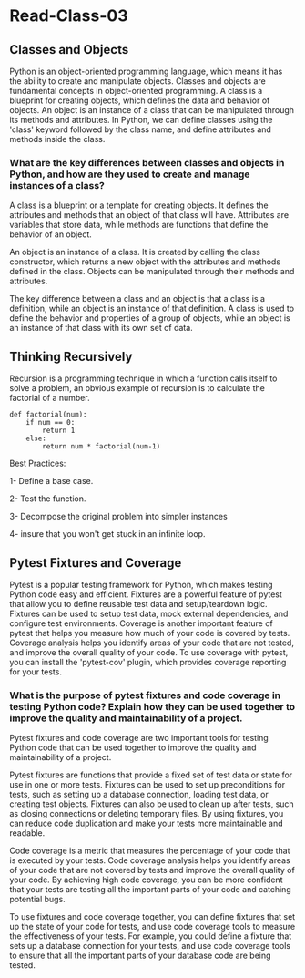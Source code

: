 # Read-Class-03
## Classes and Objects
Python is an object-oriented programming language, which means it has the ability to create and manipulate objects. Classes and objects are fundamental concepts in object-oriented programming. A class is a blueprint for creating objects, which defines the data and behavior of objects. An object is an instance of a class that can be manipulated through its methods and attributes. In Python, we can define classes using the 'class' keyword followed by the class name, and define attributes and methods inside the class.

### What are the key differences between classes and objects in Python, and how are they used to create and manage instances of a class?
A class is a blueprint or a template for creating objects. It defines the attributes and methods that an object of that class will have. Attributes are variables that store data, while methods are functions that define the behavior of an object.

An object is an instance of a class. It is created by calling the class constructor, which returns a new object with the attributes and methods defined in the class. Objects can be manipulated through their methods and attributes.

The key difference between a class and an object is that a class is a definition, while an object is an instance of that definition. A class is used to define the behavior and properties of a group of objects, while an object is an instance of that class with its own set of data.

## Thinking Recursively
Recursion is a programming technique in which a function calls itself to solve a problem, an obvious example of recursion is to calculate the factorial of a number.
```
def factorial(num):
    if num == 0:
        return 1
    else:
        return num * factorial(num-1)
```
Best Practices:

1- Define a base case. 

2- Test the function. 

3- Decompose the original problem into simpler instances 

4- insure that you won't get stuck in an infinite loop.

## Pytest Fixtures and Coverage
Pytest is a popular testing framework for Python, which makes testing Python code easy and efficient. Fixtures are a powerful feature of pytest that allow you to define reusable test data and setup/teardown logic. Fixtures can be used to setup test data, mock external dependencies, and configure test environments. Coverage is another important feature of pytest that helps you measure how much of your code is covered by tests. Coverage analysis helps you identify areas of your code that are not tested, and improve the overall quality of your code. To use coverage with pytest, you can install the 'pytest-cov' plugin, which provides coverage reporting for your tests.

### What is the purpose of pytest fixtures and code coverage in testing Python code? Explain how they can be used together to improve the quality and maintainability of a project.
Pytest fixtures and code coverage are two important tools for testing Python code that can be used together to improve the quality and maintainability of a project.

Pytest fixtures are functions that provide a fixed set of test data or state for use in one or more tests. Fixtures can be used to set up preconditions for tests, such as setting up a database connection, loading test data, or creating test objects. Fixtures can also be used to clean up after tests, such as closing connections or deleting temporary files. By using fixtures, you can reduce code duplication and make your tests more maintainable and readable.

Code coverage is a metric that measures the percentage of your code that is executed by your tests. Code coverage analysis helps you identify areas of your code that are not covered by tests and improve the overall quality of your code. By achieving high code coverage, you can be more confident that your tests are testing all the important parts of your code and catching potential bugs.

To use fixtures and code coverage together, you can define fixtures that set up the state of your code for tests, and use code coverage tools to measure the effectiveness of your tests. For example, you could define a fixture that sets up a database connection for your tests, and use code coverage tools to ensure that all the important parts of your database code are being tested.